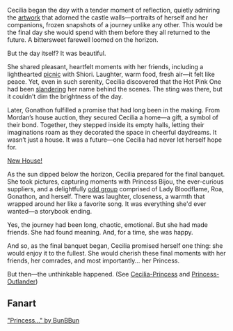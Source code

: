 Cecilia began the day with a tender moment of reflection, quietly admiring the [artwork](https://www.youtube.com/live/LyufI3aiCB0?si=D5bnW1Fw0ITvXusf&t=751) that adorned the castle walls—portraits of herself and her companions, frozen snapshots of a journey unlike any other. This would be the final day she would spend with them before they all returned to the future. A bittersweet farewell loomed on the horizon.

But the day itself? It was beautiful.

She shared pleasant, heartfelt moments with her friends, including a lighthearted [picnic](https://www.youtube.com/watch?v=LyufI3aiCB0&t=1301s) with Shiori. Laughter, warm food, fresh air—it felt like peace. Yet, even in such serenity, Cecilia discovered that the Hot Pink One had been [slandering](https://www.youtube.com/watch?v=LyufI3aiCB0&t=2940s) her name behind the scenes. The sting was there, but it couldn’t dim the brightness of the day.

Later, Gonathon fulfilled a promise that had long been in the making. From Mordan’s house auction, they secured Cecilia a home—a gift, a symbol of their bond. Together, they stepped inside its empty halls, letting their imaginations roam as they decorated the space in cheerful daydreams. It wasn’t just a house. It was a future—one Cecilia had never let herself hope for.

[New House!](#embed:https://www.youtube.com/live/LyufI3aiCB0?t=3272s)

As the sun dipped below the horizon, Cecilia prepared for the final banquet. She took pictures, capturing moments with Princess Bijou, the ever-curious suppliers, and a delightfully [odd group](https://www.youtube.com/watch?v=LyufI3aiCB0&t=5945s) comprised of Lady Bloodflame, Roa, Gonathon, and herself. There was laughter, closeness, a warmth that wrapped around her like a favorite song. It was everything she'd ever wanted—a storybook ending.

Yes, the journey had been long, chaotic, emotional. But she had made friends. She had found meaning. And, for a time, she was happy.

And so, as the final banquet began, Cecilia promised herself one thing: she would enjoy it to the fullest. She would cherish these final moments with her friends, her comrades, and most importantly... her Princess.

But then—the unthinkable happened.
(See [Cecilia-Princess](#edge:cecilia-iphania) and [Princess-Outlander](#edge:iphania-outlander))

## Fanart

["Princess..." by BunBBun](https://x.com/BunBBun1/status/1922035787824075147)

<!-- iphania -->
